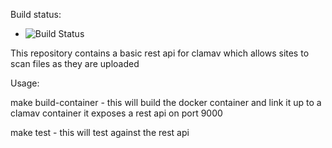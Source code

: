 Build status:
- ![Build Status](https://travis-ci.org/osterzel/clamav-rest.svg)

This repository contains a basic rest api for clamav which allows sites to scan files as they are uploaded

Usage:

make build-container - this will build the docker container and link it up to a clamav container
                       it exposes a rest api on port 9000

make test - this will test against the rest api
